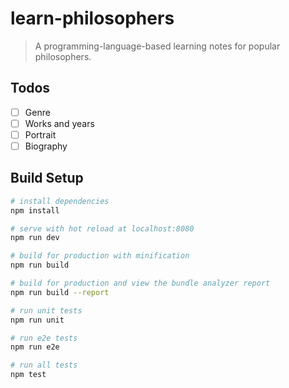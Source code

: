 # learn-philosophers

> A programming-language-based learning notes for popular philosophers.

## Todos

- [ ] Genre
- [ ] Works and years
- [ ] Portrait
- [ ] Biography

## Build Setup

``` bash
# install dependencies
npm install

# serve with hot reload at localhost:8080
npm run dev

# build for production with minification
npm run build

# build for production and view the bundle analyzer report
npm run build --report

# run unit tests
npm run unit

# run e2e tests
npm run e2e

# run all tests
npm test
```
